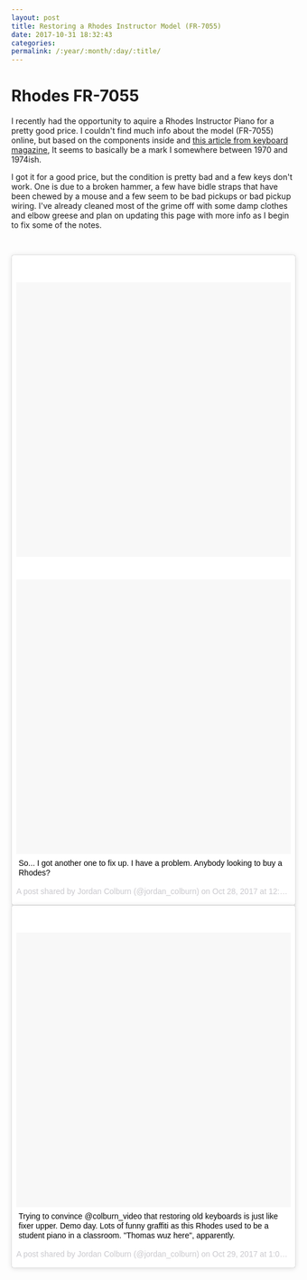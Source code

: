 ```yaml
---
layout: post
title: Restoring a Rhodes Instructor Model (FR-7055)
date: 2017-10-31 18:32:43
categories: 
permalink: /:year/:month/:day/:title/
---
```

<h1>Rhodes FR-7055</h1>
<p>I recently had the opportunity to aquire a Rhodes Instructor Piano for a pretty good price. I couldn't find much info about the model (FR-7055) online, but based on the components inside and <a title="http://www.keyboardmag.com/gear/1183/more-than-simply-mki-vs-mkii/59218" href="http://www.keyboardmag.com/gear/1183/more-than-simply-mki-vs-mkii/59218">this article from keyboard magazine</a>, It seems to basically be a mark I somewhere between 1970 and 1974ish.&nbsp;</p>
<p>I got it for a good price, but the condition is pretty bad and a few keys don't work. One is due to a broken hammer, a few have bidle straps that have been chewed by a mouse and a few seem to be bad pickups or bad pickup wiring. I've already cleaned most of the grime off with some damp clothes and elbow greese and plan on updating this page with more info as I begin to fix some of the notes.</p>
<p>&nbsp;</p>
<blockquote class="instagram-media" style="background: #FFF; border: 0; border-radius: 3px; box-shadow: 0 0 1px 0 rgba(0,0,0,0.5),0 1px 10px 0 rgba(0,0,0,0.15); margin: 1px; max-width: 658px; padding: 0; width: calc(100% - 2px);" data-instgrm-captioned="" data-instgrm-version="7">
<div style="padding: 8px;">
<div style="background: #F8F8F8; line-height: 0; margin-top: 40px; padding: 50.0% 0; text-align: center; width: 100%;">&nbsp;</div>
<div style="background: #F8F8F8; line-height: 0; margin-top: 40px; padding: 50.0% 0; text-align: center; width: 100%;">&nbsp;</div>
<p style="margin: 8px 0 0 0; padding: 0 4px;"><a style="color: #000; font-family: Arial,sans-serif; font-size: 14px; font-style: normal; font-weight: normal; line-height: 17px; text-decoration: none; word-wrap: break-word;" href="https://www.instagram.com/p/BazYn2HgcZB/" target="_blank">So... I got another one to fix up. I have a problem. Anybody looking to buy a Rhodes?</a></p>
<p style="color: #c9c8cd; font-family: Arial,sans-serif; font-size: 14px; line-height: 17px; margin-bottom: 0; margin-top: 8px; overflow: hidden; padding: 8px 0 7px; text-align: center; text-overflow: ellipsis; white-space: nowrap;">A post shared by Jordan Colburn (@jordan_colburn) on Oct 28, 2017 at 12:08pm PDT</p>
</div>
</blockquote>
<script type="text/javascript" src="//platform.instagram.com/en_US/embeds.js" defer="defer"></script>
<blockquote class="instagram-media" style="background: #FFF; border: 0; border-radius: 3px; box-shadow: 0 0 1px 0 rgba(0,0,0,0.5),0 1px 10px 0 rgba(0,0,0,0.15); margin: 1px; max-width: 658px; padding: 0; width: calc(100% - 2px);" data-instgrm-captioned="" data-instgrm-version="7">
<div style="padding: 8px;">
<div style="background: #F8F8F8; line-height: 0; margin-top: 40px; padding: 50.0% 0; text-align: center; width: 100%;">&nbsp;</div>
<p style="margin: 8px 0 0 0; padding: 0 4px;"><a style="color: #000; font-family: Arial,sans-serif; font-size: 14px; font-style: normal; font-weight: normal; line-height: 17px; text-decoration: none; word-wrap: break-word;" href="https://www.instagram.com/p/Ba2D6WshK-o/" target="_blank">Trying to convince @colburn_video that restoring old keyboards is just like fixer upper. Demo day. Lots of funny graffiti as this Rhodes used to be a student piano in a classroom. "Thomas wuz here", apparently.</a></p>
<p style="color: #c9c8cd; font-family: Arial,sans-serif; font-size: 14px; line-height: 17px; margin-bottom: 0; margin-top: 8px; overflow: hidden; padding: 8px 0 7px; text-align: center; text-overflow: ellipsis; white-space: nowrap;">A post shared by Jordan Colburn (@jordan_colburn) on Oct 29, 2017 at 1:05pm PDT</p>
</div>
</blockquote>
<script type="text/javascript" src="//platform.instagram.com/en_US/embeds.js" defer="defer"></script>